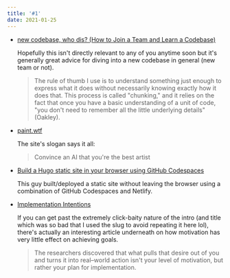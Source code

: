 ```yaml
---
title: '#1'
date: 2021-01-25
---
```


- [new codebase, who dis? (How to Join a Team and Learn a
  Codebase)](https://www.samueltaylor.org/articles/how-to-learn-a-codebase.html?utm_source=hackernewsletter&utm_medium=email&utm_term=code)

  Hopefully this isn't directly relevant to any of you anytime soon but it's generally great advice for diving into a new codebase in general (new team or not).

  > The rule of thumb I use is to understand something just enough to express what it does without necessarily knowing exactly how it does that. This process is called "chunking," and it relies on the fact that once you have a basic understanding of a unit of code, "you don't need to remember all the little underlying details" (Oakley).

- [paint.wtf](https://paint.wtf/leaderboard)

  The site's slogan says it all:

  > Convince an AI that you're the best artist

- [Build a Hugo static site in your browser using GitHub Codespaces](https://shotor.com/blog/build-a-hugo-static-site-in-your-browser-using-github-codespaces/)

  This guy built/deployed a static site without leaving the browser using a combination of GitHub Codespaces and Netlify.

- [Implementation Intentions](https://jamesclear.com/implementation-intentions)

  If you can get past the extremely click-baity nature of the intro (and title which was so bad that I used the slug to avoid repeating it here lol), there's actually an interesting article underneath on how motivation has very little effect on achieving goals.

  > The researchers discovered that what pulls that desire out of you and turns it into real–world action isn't your level of motivation, but rather your plan for implementation.
